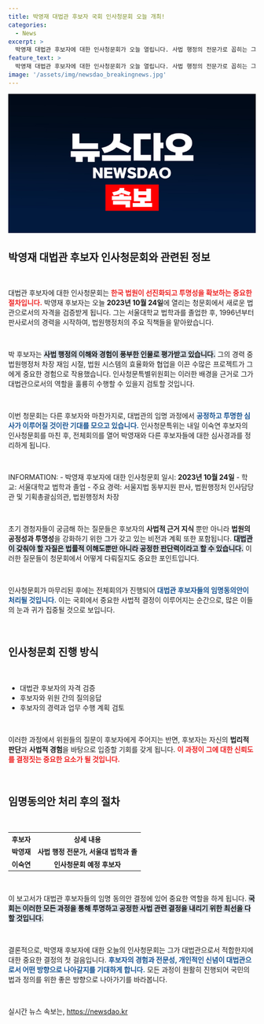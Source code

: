 ```yaml
---
title: 박영재 대법관 후보자 국회 인사청문회 오늘 개최!
categories:
  - News
excerpt: >
  박영재 대법관 후보자에 대한 인사청문회가 오늘 열립니다. 사법 행정의 전문가로 꼽히는 그가 대법관으로 나아갈 길은 순탄할까요? 내일과 모레 이어질 후보자 심사에 이목이 집중되고 있습니다!
feature_text: >
  박영재 대법관 후보자에 대한 인사청문회가 오늘 열립니다. 사법 행정의 전문가로 꼽히는 그가 대법관으로 나아갈 길은 순탄할까요? 내일과 모레 이어질 후보자 심사에 이목이 집중되고 있습니다!
image: '/assets/img/newsdao_breakingnews.jpg'
---
```


<p><img src="/assets/img/newsdao_breakingnews.jpg" alt="cryptoinkorea 속보" /></p>

<h2 data-ke-size="size26">박영재 대법관 후보자 인사청문회와 관련된 정보</h2>

<p data-ke-size="size16">&nbsp;</p>

<p>대법관 후보자에 대한 인사청문회는 <b><span style="color: #ee2323;">한국 법원이 선진화되고 투명성을 확보하는 중요한 절차입니다.</span></b> 박영재 후보자는 오늘 <b>2023년 10월 24일</b>에 열리는 청문회에서 새로운 법관으로서의 자격을 검증받게 됩니다. 그는 서울대학교 법학과를 졸업한 후, 1996년부터 판사로서의 경력을 시작하여, 법원행정처의 주요 직책들을 맡아왔습니다. </p>

<p data-ke-size="size16">&nbsp;</p>

<p>박 후보자는 <b><span style="background-color: #21538527;">사법 행정의 이해와 경험이 풍부한 인물로 평가받고 있습니다.</span></b> 그의 경력 중 법원행정처 차장 재임 시절, 법원 시스템의 효율화와 협업을 이끈 수많은 프로젝트가 그에게 중요한 경험으로 작용했습니다. 인사청문특별위원회는 이러한 배경을 근거로 그가 대법관으로서의 역할을 훌륭히 수행할 수 있을지 검토할 것입니다. </p>

<p data-ke-size="size16">&nbsp;</p>

<p>이번 청문회는 다른 후보자와 마찬가지로, 대법관의 임명 과정에서 <b><span style="color: #1a5490;">공정하고 투명한 심사가 이루어질 것이란 기대를 모으고 있습니다.</span></b> 인사청문특위는 내일 이숙연 후보자의 인사청문회를 마친 후, 전체회의를 열어 박영재와 다른 후보자들에 대한 심사경과를 정리하게 됩니다. </p>

<p data-ke-size="size16">&nbsp;</p>

<p>INFORMATION:
- 박영재 후보자에 대한 인사청문회 일시: <b>2023년 10월 24일</b>
- 학교: 서울대학교 법학과 졸업
- 주요 경력: 서울지법 동부지원 판사, 법원행정처 인사담당관 및 기획총괄심의관, 법원행정처 차장</p>

<p data-ke-size="size16">&nbsp;</p>

<p>초기 경청자들이 궁금해 하는 질문들은 후보자의 <b>사법적 근거 지식</b> 뿐만 아니라 <b>법원의 공정성과 투명성</b>을 강화하기 위한 그가 갖고 있는 비전과 계획 또한 포함됩니다. <b><span style="background-color: #21538527;">대법관이 갖춰야 할 자질은 법률적 이해도뿐만 아니라 공정한 판단력이라고 할 수 있습니다.</span></b> 이러한 질문들이 청문회에서 어떻게 다뤄질지도 중요한 포인트입니다.</p>

<p data-ke-size="size16">&nbsp;</p>

<p>인사청문회가 마무리된 후에는 전체회의가 진행되어 <b><span style="color: #1a5490;">대법관 후보자들의 임명동의안이 처리될 것입니다.</span></b> 이는 국회에서 중요한 사법적 결정이 이루어지는 순간으로, 많은 이들의 눈과 귀가 집중될 것으로 보입니다.</p>

<p data-ke-size="size16">&nbsp;</p>

<div>
    <h2 data-ke-size="size26">인사청문회 진행 방식</h2>
    <p data-ke-size="size16">&nbsp;</p>
    <ul>
        <li>대법관 후보자의 자격 검증</li>
        <li>후보자와 위원 간의 질의응답</li>
        <li>후보자의 경력과 업무 수행 계획 검토</li>
    </ul>
</div>

<p data-ke-size="size16">&nbsp;</p>

<p>이러한 과정에서 위원들의 질문이 후보자에게 주어지는 반면, 후보자는 자신의 <b>법리적 판단</b>과 <b>사법적 경험</b>을 바탕으로 입증할 기회를 갖게 됩니다. <b><span style="color: #ee2323;">이 과정이 그에 대한 신뢰도를 결정짓는 중요한 요소가 될 것입니다.</span></b> </p>

<p data-ke-size="size16">&nbsp;</p>

<div>
    <h2 data-ke-size="size26">임명동의안 처리 후의 절차</h2>
    <p data-ke-size="size16">&nbsp;</p>
    <table>
        <tr>
            <th style="text-align: center;">후보자</th>
            <th style="text-align: center;">상세 내용</th>
        </tr>
        <tr>
            <td style="text-align: center; height: 17px;"><b>박영재</b></td>
            <td style="text-align: center; height: 17px;"><b>사법 행정 전문가, 서울대 법학과 졸</b></td>
        </tr>
        <tr>
            <td style="text-align: center; height: 17px;"><b>이숙연</b></td>
            <td style="text-align: center; height: 17px;"><b>인사청문회 예정 후보자</b></td>
        </tr>
    </table>
</div>

<p data-ke-size="size16">&nbsp;</p>

<p>이 보고서가 대법관 후보자들의 임명 동의안 결정에 있어 중요한 역할을 하게 됩니다. <b><span style="background-color: #21538527;">국회는 이러한 모든 과정을 통해 투명하고 공정한 사법 관련 결정을 내리기 위한 최선을 다할 것입니다.</span></b></p>

<p data-ke-size="size16">&nbsp;</p>

<p>결론적으로, 박영재 후보자에 대한 오늘의 인사청문회는 그가 대법관으로서 적합한지에 대한 중요한 결정의 첫 걸음입니다. <b><span style="color: #1a5490;">후보자의 경험과 전문성, 개인적인 신념이 대법관으로서 어떤 방향으로 나아갈지를 기대하게 합니다.</span></b> 모든 과정이 원활히 진행되어 국민의 법과 정의를 위한 좋은 방향으로 나아가기를 바라봅니다. </p>

<p data-ke-size="size16">&nbsp;</p>
실시간 뉴스 속보는, <a href="https://newsdao.kr" rel="dofollow">https://newsdao.kr</a>


